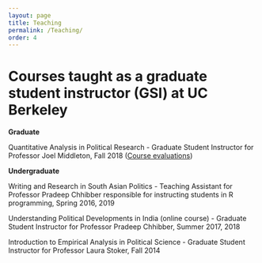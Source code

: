 ```yaml
---
layout: page
title: Teaching
permalink: /Teaching/
order: 4
---
```


# Courses taught as a graduate student instructor (GSI) at UC Berkeley

**Graduate**

Quantitative Analysis in Political Research - Graduate Student Instructor for Professor Joel Middleton, Fall 2018 ([Course evaluations](PS231Aevals.pdf))

**Undergraduate**

Writing and Research in South Asian Politics - Teaching Assistant for Professor Pradeep Chhibber responsible for instructing students in R programming, Spring 2016, 2019

Understanding Political Developments in India (online course) - Graduate Student Instructor for Professor Pradeep Chhibber, Summer 2017, 2018

Introduction to Empirical Analysis in Political Science - Graduate Student Instructor for Professor Laura Stoker, Fall 2014